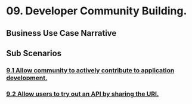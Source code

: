 # 09. Developer Community Building.

## Business Use Case Narrative
<business use case>

## Sub Scenarios

### [9.1 Allow community to actively contribute to application development.](9.1-allow-community-to-actively-contribute-to-application-development)
### [9.2 Allow users to try out an API by sharing the URI.](9.2-allow-users-to-try-out-an-api-by-sharing-the-uri)
